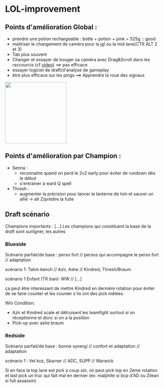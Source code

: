 # LOL-improvement

## Points d'amélioration Global :
* prendre une potion rechargeable : botte + potion + pink = 525g :: good
* maitriser le changement de caméra pour la jgl ou la mid lane(CTR ALT 2 et 3)
* Tab plus souvent
* Changer et essayer de bouger sa caméra avec Drag&Scroll dans les raccourcis (cf [video](https://www.youtube.com/watch?v=je12_XuL5ek&ab_channel=Tonirel)) ==> pas efficace
* essayer logiciel de draft/d'analyse de gameplay 
* être plus efficace sur les pings ==> Apprendre la roue des signaux

<img src="https://support-leagueoflegends.riotgames.com/hc/article_attachments/21945887802643" width="200">

## Points d'amélioration par Champion :
* Senna :
    * reconnaitre quand on perd le 2v2 early pour éviter de rundown dès le début
    * s'entrainer à ward Q spell
* Thresh :
    * augmenter la précision pour lancer la lanterne de loin et sauver un allié -> alt Z/prédire la fuite 


## Draft scénario

Champions importants : [...]
Les champions qui constituent la base de la draft sont surligner, les autres 

### Blueside
Scénario parfait/de base : perso fort // persos qui accompagne le perso fort // adaptation 

scénario 1: Tahm kench // Azir, Ashe // Kindred, Thresh/Braum

scénario 1 Enfant (TK ban): WW // [...]

ça peut être interessant de mettre Kindred en dernière rotation pour éviter de se faire counter et les counter s'ils ont des pick mélées.

Win Condition: 
* Azir et Kindred scale et détruisent les teamfight surtout si on réceptionne et donc si on a la position
* Pick-up avec ashe braum 

### Redside
Scénario parfait/de base : bonne synergi // confort et adaptation // adaptation 

scénario 1 : Vel koz, Skarner // ADC, SUPP // Warwick

Si en face la top lane est pick a coup sûr, on peut pick top en 2ème rotation et last pick un truc qui fait mal en dernier (ex: malphite si bcp d'AD ou Zilean si full assassin)



 
